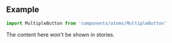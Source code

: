 <!-- # Badge :

Application MultipleButton.

<!-- Brief summary of what the component is, and what it's for. -->


<!-- STORY -->

## Example

```js
import MultipleButton from 'components/atoms/MultipleButton'
```

<!-- SOURCE -->

<!-- STORY_SOURCE -->

<!-- STORY HIDE START -->

The content here won't be shown in stories.

<!-- STORY HIDE END -->

<!-- PROPS -->
